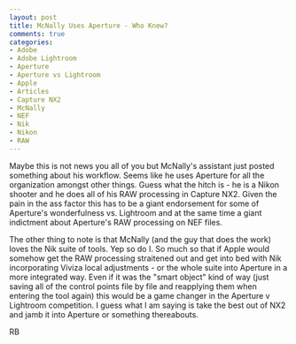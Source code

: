 ```yaml
---
layout: post
title: McNally Uses Aperture - Who Knew?
comments: true
categories:
- Adobe
- Adobe Lightroom
- Aperture
- Aperture vs Lightroom
- Apple
- Articles
- Capture NX2
- McNally
- NEF
- Nik
- Nikon
- RAW
---
```

Maybe this is not news you all of you but McNally's assistant just posted something about his workflow. Seems like he uses Aperture for all the organization amongst other things. Guess what the hitch is - he is a Nikon shooter and he does all of his RAW processing in Capture NX2. Given the pain in the ass factor this has to be a giant endorsement for some of Aperture's wonderfulness vs. Lightroom and at the same time a giant indictment about Aperture's RAW processing on NEF files.

The other thing to note is that McNally (and the guy that does the work) loves the Nik suite of tools. Yep so do I. So much so that if Apple would somehow get the RAW processing straitened out and get into bed with Nik incorporating Viviza local adjustments - or the whole suite into Aperture in a more integrated way. Even if it was the "smart object" kind of way (just saving all of the control points file by file and reapplying them when entering the tool again) this would be a game changer in the Aperture v Lightroom competition. I guess what I am saying is take the best out of NX2 and jamb it into Aperture or something thereabouts.

RB